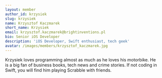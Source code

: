 ```yaml
---
layout: member
author_id: krzysiek
slug: krzysiek
name: Krzysztof Kaczmarek
short_name: Krzysiek
email: krzysztof.kaczmarek@brightinventions.pl
bio: Senior iOS Developer
description: 'iOS Developer, Swift enthusiast, tech geek'
avatar: /images/members/krzysztof_kaczmarek.jpg
---
```

Krzysiek loves programming almost as much as he loves his motorbike. He is a big fan of business books, tech news and crime stories. If not coding in Swift, you will find him playing Scrabble with friends.
